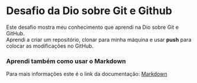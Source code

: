 # Desafio da Dio sobre Git e Github
Este desafio mostra meu conhecimento que aprendi na Dio sobre Git e GitHub.</br>
Aprendi a criar um repositório, clonar para minha máquina e usar **push** para colocar as modificações no GitHub.

### Aprendi também como usar o Markdown

Para mais informações este é o link da documentação:
[Markdown](https://www.markdownguide.org/basic-syntax/)
